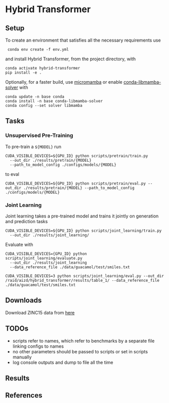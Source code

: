 # Hybrid Transformer

## Setup

To create an environment that satisfies all the necessary requirements use
```
 conda env create -f env.yml
```
and install Hybrid Transformer, from the project directory, with 
```
conda activate hybrid-transformer
pip install -e .
```

Optionally, for a faster build, use [micromamba](https://mamba.readthedocs.io/en/latest/user_guide/micromamba.html) or
enable [conda-libmamba-solver](https://www.anaconda.com/blog/conda-is-fast-now) with 
``` 
conda update -n base conda
conda install -n base conda-libmamba-solver
conda config --set solver libmamba
```

## Tasks

### Unsupervised Pre-Training 

To pre-train a `${MODEL}` run 
```
CUDA_VISIBLE_DEVICES=${GPU_ID} python scripts/pretrain/train.py 
  --out_dir ./results/pretrain/{MODEL}
  --path_to_model_config ./configs/models/{MODEL}
```
to eval
```
CUDA_VISIBLE_DEVICES=${GPU_ID} python scripts/pretrain/eval.py --out_dir ./results/pretrain/{MODEL} --path_to_model_config ./configs/models/{MODEL}
```

### Joint Learning

Joint learning takes a pre-trained model and trains it jointly on generation and prediction tasks 

```
CUDA_VISIBLE_DEVICES=${GPU_ID} python scripts/joint_learning/train.py 
  --out_dir ./results/joint_learning/
```

Evaluate with
```
CUDA_VISIBLE_DEVICES={GPU_ID} python scripts/joint_learning/evaluate.py 
  --out_dir ./results/joint_learning
  --data_reference_file ./data/guacamol/test/smiles.txt
```

```
CUDA_VISIBLE_DEVICES=3 python scripts/joint_learning/eval.py --out_dir /raid/aizd/hybrid_transformer/results/table_1/ --data_reference_file ./data/guacamol/test/smiles.txt
```

## Downloads

Download ZINC15 data from [here](https://az.box.com/s/7eci3nd9vy0xplqniitpk02rbg9q2zcq)

## TODOs

  - scripts refer to names, which refer to benchmarks by a separate file linking configs to names
  - no other parameters should be passed to scripts or set in scripts manually
  - log console outputs and dump to file all the time 

## Results

## References
